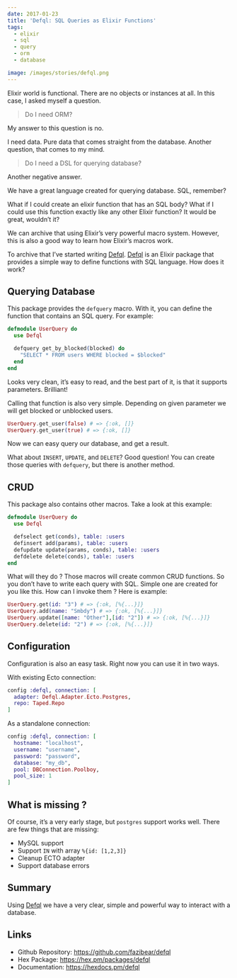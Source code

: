 ```yaml
---
date: 2017-01-23
title: 'Defql: SQL Queries as Elixir Functions'
tags:
  - elixir
  - sql
  - query
  - orm
  - database

image: /images/stories/defql.png
---
```


Elixir world is functional. There are no objects or instances at all. In this case, I asked myself a question.

> Do I need ORM?

My answer to this question is no.

I need data. Pure data that comes straight from the database. Another question, that comes to my mind.

> Do I need a DSL for querying database?

Another negative answer.

We have a great language created for querying database. SQL, remember?

What if I could create an elixir function that has an SQL body? What if I could use this function exactly like any other Elixir function? It would be great, wouldn’t it?

We can archive that using Elixir’s very powerful macro system. However, this is also a good way to learn how Elixir’s macros work.

To archive that I’ve started writing [Defql](https://github.com/fazibear/defql). [Defql](https://github.com/fazibear/defql) is an Elixir package that provides a simple way to define functions with SQL language. How does it work?

## Querying Database

This package provides the `defquery` macro. With it, you can define the function that contains an SQL query. For example:

```elixir
defmodule UserQuery do
  use Defql

  defquery get_by_blocked(blocked) do
    "SELECT * FROM users WHERE blocked = $blocked"
  end
end
```

Looks very clean, it’s easy to read, and the best part of it, is that it supports parameters. Brilliant!

Calling that function is also very simple.
Depending on given parameter we will get blocked or unblocked users.

```elixir
UserQuery.get_user(false) # => {:ok, []}
UserQuery.get_user(true) # => {:ok, []}
```

Now we can easy query our database, and get a result.

What about `INSERT`, `UPDATE`, and `DELETE`? Good question! You can create those queries with `defquery`, but there is another method.

## CRUD

This package also contains other macros. Take a look at this example:

```elixir
defmodule UserQuery do
  use Defql

  defselect get(conds), table: :users
  definsert add(params), table: :users
  defupdate update(params, conds), table: :users
  defdelete delete(conds), table: :users
end
```

What will they do ? Those macros will create common CRUD functions. So you don’t have to write each query with SQL. Simple one are created for you like this. How can I invoke them ? Here is example:

```elixir
UserQuery.get(id: "3") # => {:ok, [%{...}]}
UserQuery.add(name: "Smbdy") # => {:ok, [%{...}]}
UserQuery.update([name: "Other"],[id: "2"]) # => {:ok, [%{...}]}
UserQuery.delete(id: "2") # => {:ok, [%{...}]}
```

## Configuration

Configuration is also an easy task. Right now you can use it in two ways.

With existing Ecto connection:

```elixir
config :defql, connection: [
  adapter: Defql.Adapter.Ecto.Postgres,
  repo: Taped.Repo
]
```

As a standalone connection:

```elixir
config :defql, connection: [
  hostname: "localhost",
  username: "username",
  password: "password",
  database: "my_db",
  pool: DBConnection.Poolboy,
  pool_size: 1
]
```

## What is missing ?

Of course, it’s a very early stage, but `postgres` support works well. There are few things that are missing:

- MySQL support
- Support `IN` with array `%{id: [1,2,3]}`
- Cleanup ECTO adapter
- Support database errors

## Summary

Using [Defql](https://github.com/fazibear/defql) we have a very clear, simple and powerful way to interact with a database.

## Links

- Github Repository: https://github.com/fazibear/defql
- Hex Package: https://hex.pm/packages/defql
- Documentation: https://hexdocs.pm/defql
